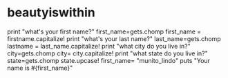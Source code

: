 # beautyiswithin
print "what's your first name?"
first_name=gets.chomp
first_name = firstname.capitalize!
print "what's your last name?"
last_name=gets.chomp
lastname = last_name.capitalize!
print "what city do you live in?"
city=gets.chomp
city= city.capitalize!
print "what state do you live in?"
state=gets.chomp
state.upcase!
first_name= "munito_lindo"
puts "Your name is #{first_name}"
